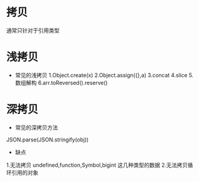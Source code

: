 # 拷贝
通常只针对于引用类型

# 浅拷贝

- 常见的浅拷贝
1.Object.create(x)
2.Object.assign({},a)
3.concat
4.slice
5.数组解构
6.arr.toReversed().reserve()

# 深拷贝

 - 常见的深拷贝方法

 JSON.parse(JSON.stringify(obj))

 - 缺点

 1.无法拷贝 undefined,function,Symbol,bigint 这几种类型的数据
 2.无法拷贝循环引用的对象
